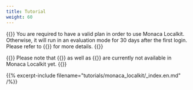 ```yaml
---
title: Tutorial
weight: 60
---
```


{{<note>}}
You are required to have a valid plan in order to use Monaca Localkit. Otherwise, it will run in an evaluation mode for 30 days after the first login. Please refer to {{<link href="https://monaca.mobi/en/pricing" title="Monaca Subscription Plans">}} for more details.
{{</note>}}

{{<note>}}
Please note that {{<link href="/en/products_guide/backend" title="Backend">}} as well as {{<link href="/en/products_guide/push_notification" title="Push Notification">}} are currently not available in Monaca Localkit yet.
{{</note>}}

{{% excerpt-include filename="tutorials/monaca_localkit/_index.en.md" /%}}

